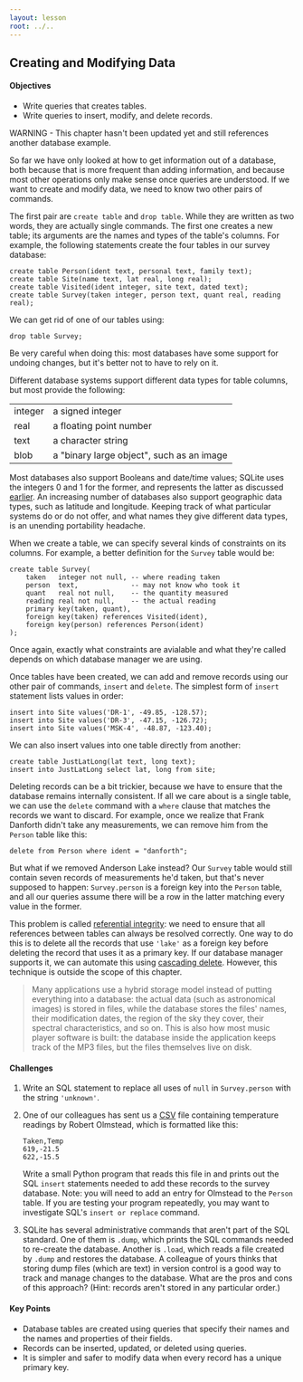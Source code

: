 ```yaml
---
layout: lesson
root: ../..
---
```


## Creating and Modifying Data


<div class="objectives">
<h4 id="objectives">Objectives</h4>
<ul>
<li>Write queries that creates tables.</li>
<li>Write queries to insert, modify, and delete records.</li>
</ul>
</div>

<div>
WARNING - This chapter hasn't been updated yet and still references another database example.	
</div>

<div>
<p>So far we have only looked at how to get information out of a database, both because that is more frequent than adding information, and because most other operations only make sense once queries are understood. If we want to create and modify data, we need to know two other pairs of commands.</p>
<p>The first pair are <code>create table</code> and <code>drop table</code>. While they are written as two words, they are actually single commands. The first one creates a new table; its arguments are the names and types of the table's columns. For example, the following statements create the four tables in our survey database:</p>
<pre><code>create table Person(ident text, personal text, family text);
create table Site(name text, lat real, long real);
create table Visited(ident integer, site text, dated text);
create table Survey(taken integer, person text, quant real, reading real);</code></pre>
<p>We can get rid of one of our tables using:</p>
<pre><code>drop table Survey;</code></pre>
<p>Be very careful when doing this: most databases have some support for undoing changes, but it's better not to have to rely on it.</p>
<p>Different database systems support different data types for table columns, but most provide the following:</p>
<table>
  <tr> <td>
integer
</td> <td>
a signed integer
</td> </tr>
  <tr> <td>
real
</td> <td>
a floating point number
</td> </tr>
  <tr> <td>
text
</td> <td>
a character string
</td> </tr>
  <tr> <td>
blob
</td> <td>
a &quot;binary large object&quot;, such as an image
</td> </tr>
</table>

<p>Most databases also support Booleans and date/time values; SQLite uses the integers 0 and 1 for the former, and represents the latter as discussed <a href="#a:dates">earlier</a>. An increasing number of databases also support geographic data types, such as latitude and longitude. Keeping track of what particular systems do or do not offer, and what names they give different data types, is an unending portability headache.</p>
<p>When we create a table, we can specify several kinds of constraints on its columns. For example, a better definition for the <code>Survey</code> table would be:</p>
<pre><code>create table Survey(
    taken   integer not null, -- where reading taken
    person  text,             -- may not know who took it
    quant   real not null,    -- the quantity measured
    reading real not null,    -- the actual reading
    primary key(taken, quant),
    foreign key(taken) references Visited(ident),
    foreign key(person) references Person(ident)
);</code></pre>
<p>Once again, exactly what constraints are avialable and what they're called depends on which database manager we are using.</p>
<p>Once tables have been created, we can add and remove records using our other pair of commands, <code>insert</code> and <code>delete</code>. The simplest form of <code>insert</code> statement lists values in order:</p>
<pre><code>insert into Site values(&#39;DR-1&#39;, -49.85, -128.57);
insert into Site values(&#39;DR-3&#39;, -47.15, -126.72);
insert into Site values(&#39;MSK-4&#39;, -48.87, -123.40);</code></pre>
<p>We can also insert values into one table directly from another:</p>
<pre><code>create table JustLatLong(lat text, long text);
insert into JustLatLong select lat, long from site;</code></pre>
<p>Deleting records can be a bit trickier, because we have to ensure that the database remains internally consistent. If all we care about is a single table, we can use the <code>delete</code> command with a <code>where</code> clause that matches the records we want to discard. For example, once we realize that Frank Danforth didn't take any measurements, we can remove him from the <code>Person</code> table like this:</p>
<pre><code>delete from Person where ident = &quot;danforth&quot;;</code></pre>
<p>But what if we removed Anderson Lake instead? Our <code>Survey</code> table would still contain seven records of measurements he'd taken, but that's never supposed to happen: <code>Survey.person</code> is a foreign key into the <code>Person</code> table, and all our queries assume there will be a row in the latter matching every value in the former.</p>
<p>This problem is called <a href="../../gloss.html#referential-integrity">referential integrity</a>: we need to ensure that all references between tables can always be resolved correctly. One way to do this is to delete all the records that use <code>'lake'</code> as a foreign key before deleting the record that uses it as a primary key. If our database manager supports it, we can automate this using <a href="../../gloss.html#cascading-delete">cascading delete</a>. However, this technique is outside the scope of this chapter.</p>
<blockquote>
<p>Many applications use a hybrid storage model instead of putting everything into a database: the actual data (such as astronomical images) is stored in files, while the database stores the files' names, their modification dates, the region of the sky they cover, their spectral characteristics, and so on. This is also how most music player software is built: the database inside the application keeps track of the MP3 files, but the files themselves live on disk.</p>
</blockquote>
</div>


<div>
<h4 id="challenges">Challenges</h4>
<ol style="list-style-type: decimal">
<li><p>Write an SQL statement to replace all uses of <code>null</code> in <code>Survey.person</code> with the string <code>'unknown'</code>.</p></li>
<li><p>One of our colleagues has sent us a <a href="../../gloss.html#csv">CSV</a> file containing temperature readings by Robert Olmstead, which is formatted like this:</p>
<pre><code>Taken,Temp
619,-21.5
622,-15.5</code></pre>
<p>Write a small Python program that reads this file in and prints out the SQL <code>insert</code> statements needed to add these records to the survey database. Note: you will need to add an entry for Olmstead to the <code>Person</code> table. If you are testing your program repeatedly, you may want to investigate SQL's <code>insert or replace</code> command.</p></li>
<li><p>SQLite has several administrative commands that aren't part of the SQL standard. One of them is <code>.dump</code>, which prints the SQL commands needed to re-create the database. Another is <code>.load</code>, which reads a file created by <code>.dump</code> and restores the database. A colleague of yours thinks that storing dump files (which are text) in version control is a good way to track and manage changes to the database. What are the pros and cons of this approach? (Hint: records aren't stored in any particular order.)</p></li>
</ol>
</div>


<div class="keypoints">
<h4 id="key-points">Key Points</h4>
<ul>
<li>Database tables are created using queries that specify their names and the names and properties of their fields.</li>
<li>Records can be inserted, updated, or deleted using queries.</li>
<li>It is simpler and safer to modify data when every record has a unique primary key.</li>
</ul>
</div>
